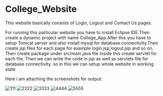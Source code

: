 # College_Website
This website basically consists of Login, Logout and  Contact Us pages.

For running this particular website you have to install Eclipse IDE.Then create a dynamic project with name College_App.After this you have to setup Tomcat server and also install mysql for database connectivity.Then create jsp files for each page for example login.jsp,logout.jsp and so on.
Then create package under src/main.java file inside this create servlet for each file.
Then we can write the code in jsp as well as servlets file for database connectivity.
so in this we can setup whole website in working state.

Here i am attaching the screenshots for output:

![111](https://user-images.githubusercontent.com/52026326/196722563-60cfd15d-a9b3-4ae2-8d7d-bdc77086efa9.jpg)
![2222](https://user-images.githubusercontent.com/52026326/196722579-cb092a84-a807-4d8c-98cc-b3fd710dc35f.jpg)
![3333](https://user-images.githubusercontent.com/52026326/196722585-4752daea-bff8-43d3-9c9b-7a990c328593.jpg)
![4444](https://user-images.githubusercontent.com/52026326/196723369-46f9b7d4-5f17-4023-a748-d0e22105b7f8.jpg)
![5555](https://user-images.githubusercontent.com/52026326/196723388-667c27b2-f5b2-4f5f-9673-cabb9fad65f2.jpg)
